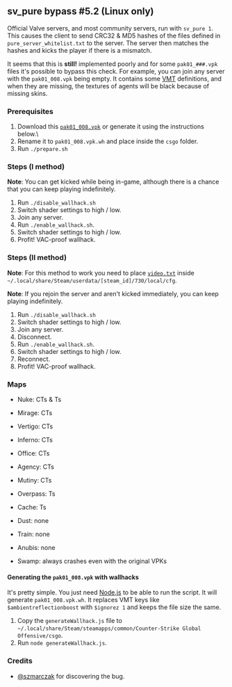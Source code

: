 ## sv\_pure bypass \#5.2 (Linux only)

Official Valve servers, and most community servers, run with `sv_pure 1`. This causes the client to send CRC32 & MD5 hashes of the files defined in `pure_server_whitelist.txt` to the server. The server then matches the hashes and kicks the player if there is a mismatch.

It seems that this is **still!** implemented poorly and for some `pak01_###.vpk` files it's possible to bypass this check. For example, you can join any server with the `pak01_008.vpk` being empty. It contains some [VMT](https://developer.valvesoftware.com/wiki/Material) definitions, and when they are missing, the textures of agents will be black because of missing skins.

### Prerequisites

1. Download this [`pak01_008.vpk`](https://fromsmash.com/701vWE2-C5-dt) or generate it using the instructions below.\
2. Rename it to `pak01_008.vpk.wh` and place inside the `csgo` folder.
3. Run `./prepare.sh`

### Steps (I method)

**Note**: You can get kicked while being in-game, although there is a chance that you can keep playing indefinitely.

1. Run `./disable_wallhack.sh`
2. Switch shader settings to high / low.
3. Join any server.
4. Run `./enable_wallhack.sh`.
5. Switch shader settings to high / low.
6. Profit! VAC-proof wallhack.

### Steps (II method)

**Note**: For this method to work you need to place [`video.txt`](video.txt) inside `~/.local/share/Steam/userdata/[steam_id]/730/local/cfg`.

**Note**: If you rejoin the server and aren't kicked immediately, you can keep playing indefinitely.

1. Run `./disable_wallhack.sh`
2. Switch shader settings to high / low.
3. Join any server.
4. Disconnect.
5. Run `./enable_wallhack.sh`.
6. Switch shader settings to high / low.
7. Reconnect.
8. Profit! VAC-proof wallhack.

### Maps

* Nuke: CTs & Ts

* Mirage: CTs
* Vertigo: CTs
* Inferno: CTs
* Office: CTs
* Agency: CTs
* Mutiny: CTs

* Overpass: Ts
* Cache: Ts

* Dust: none
* Train: none
* Anubis: none

* Swamp: always crashes even with the original VPKs

#### Generating the `pak01_008.vpk` with wallhacks

It's pretty simple. You just need [Node.js](https://nodejs.org/en/download/current/) to be able to run the script. It will generate `pak01_008.vpk.wh`. It replaces VMT keys like `$ambientreflectionboost` with `$ignorez 1` and keeps the file size the same.

1. Copy the `generateWallhack.js` file to `~/.local/share/Steam/steamapps/common/Counter-Strike Global Offensive/csgo`.
2. Run `node generateWallhack.js`.

### Credits

* [@szmarczak](https://github.com/szmarczak) for discovering the bug.
